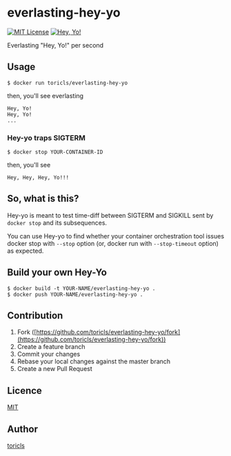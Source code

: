 # everlasting-hey-yo
[![MIT License](https://img.shields.io/badge/license-MIT-blue.svg?style=flat-square)][license]
[![Hey, Yo!](https://img.shields.io/badge/Hey-Yo!-orange.svg?style=flat-square)][hey-yo]

[license]: https://github.com/toricls/everlasting-hey-yo/blob/master/LICENSE
[hey-yo]: https://github.com/topics/hey-yo
Everlasting "Hey, Yo!" per second

## Usage
```
$ docker run toricls/everlasting-hey-yo
```

then, you'll see everlasting
```
Hey, Yo!
Hey, Yo!
...
```

### Hey-yo traps SIGTERM
```
$ docker stop YOUR-CONTAINER-ID
```

then, you'll see
```
Hey, Hey, Hey, Yo!!!
```

## So, what is this?
Hey-yo is meant to test time-diff between SIGTERM and SIGKILL sent by `docker stop` and its subsequences.

You can use Hey-yo to find whether your container orchestration tool issues docker stop with `--stop` option (or, docker run with `--stop-timeout` option) as expected.

## Build your own Hey-Yo
```
$ docker build -t YOUR-NAME/everlasting-hey-yo .
$ docker push YOUR-NAME/everlasting-hey-yo .
```

## Contribution

1. Fork ([https://github.com/toricls/everlasting-hey-yo/fork](https://github.com/toricls/everlasting-hey-yo/fork))
1. Create a feature branch
1. Commit your changes
1. Rebase your local changes against the master branch
1. Create a new Pull Request

## Licence

[MIT](LICENCE)

## Author

[toricls](https://github.com/toricls)
